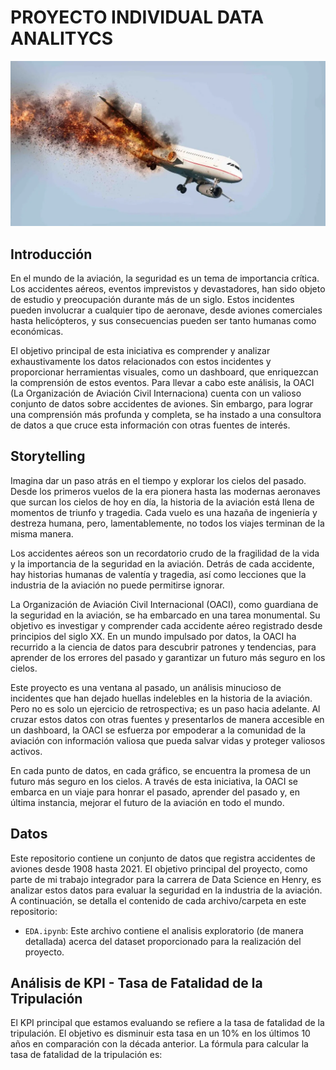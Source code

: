 # PROYECTO INDIVIDUAL DATA ANALITYCS
<p align="center">
  <img src="/data/portada.webp">
</p>

## Introducción

En el mundo de la aviación, la seguridad es un tema de importancia crítica. Los accidentes aéreos, eventos imprevistos y devastadores, han sido objeto de estudio y preocupación durante más de un siglo. Estos incidentes pueden involucrar a cualquier tipo de aeronave, desde aviones comerciales hasta helicópteros, y sus consecuencias pueden ser tanto humanas como económicas.

El objetivo principal de esta iniciativa es comprender y analizar exhaustivamente los datos relacionados con estos incidentes y proporcionar herramientas visuales, como un dashboard, que enriquezcan la comprensión de estos eventos. Para llevar a cabo este análisis, la OACI (La Organización de Aviación Civil Internaciona) cuenta con un valioso conjunto de datos sobre accidentes de aviones. Sin embargo, para lograr una comprensión más profunda y completa, se ha instado a una consultora de datos a que cruce esta información con otras fuentes de interés.

## Storytelling

Imagina dar un paso atrás en el tiempo y explorar los cielos del pasado. Desde los primeros vuelos de la era pionera hasta las modernas aeronaves que surcan los cielos de hoy en día, la historia de la aviación está llena de momentos de triunfo y tragedia. Cada vuelo es una hazaña de ingeniería y destreza humana, pero, lamentablemente, no todos los viajes terminan de la misma manera.

Los accidentes aéreos son un recordatorio crudo de la fragilidad de la vida y la importancia de la seguridad en la aviación. Detrás de cada accidente, hay historias humanas de valentía y tragedia, así como lecciones que la industria de la aviación no puede permitirse ignorar.

La Organización de Aviación Civil Internacional (OACI), como guardiana de la seguridad en la aviación, se ha embarcado en una tarea monumental. Su objetivo es investigar y comprender cada accidente aéreo registrado desde principios del siglo XX. En un mundo impulsado por datos, la OACI ha recurrido a la ciencia de datos para descubrir patrones y tendencias, para aprender de los errores del pasado y garantizar un futuro más seguro en los cielos.

Este proyecto es una ventana al pasado, un análisis minucioso de incidentes que han dejado huellas indelebles en la historia de la aviación. Pero no es solo un ejercicio de retrospectiva; es un paso hacia adelante. Al cruzar estos datos con otras fuentes y presentarlos de manera accesible en un dashboard, la OACI se esfuerza por empoderar a la comunidad de la aviación con información valiosa que pueda salvar vidas y proteger valiosos activos.

En cada punto de datos, en cada gráfico, se encuentra la promesa de un futuro más seguro en los cielos. A través de esta iniciativa, la OACI se embarca en un viaje para honrar el pasado, aprender del pasado y, en última instancia, mejorar el futuro de la aviación en todo el mundo.

## Datos
Este repositorio contiene un conjunto de datos que registra accidentes de aviones desde 1908 hasta 2021. El objetivo principal del proyecto, como parte de mi trabajo integrador para la carrera de Data Science en Henry, es analizar estos datos para evaluar la seguridad en la industria de la aviación. A continuación, se detalla el contenido de cada archivo/carpeta en este repositorio:

- `EDA.ipynb`: Este archivo contiene el analisis exploratorio (de manera detallada) acerca del dataset proporcionado para la realización del proyecto. 

## Análisis de KPI - Tasa de Fatalidad de la Tripulación

El KPI principal que estamos evaluando se refiere a la tasa de fatalidad de la tripulación. El objetivo es disminuir esta tasa en un 10% en los últimos 10 años en comparación con la década anterior. La fórmula para calcular la tasa de fatalidad de la tripulación es:


